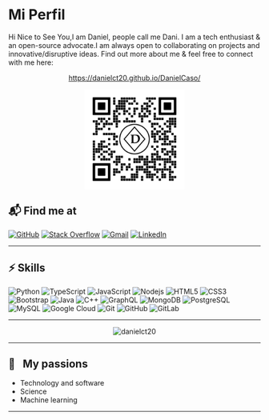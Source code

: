 # **Mi Perfil**
Hi Nice to See You,I am Daniel, people call me Dani. I am a tech enthusiast & an open-source advocate.I am always open to collaborating on projects and innovative/disruptive ideas. Find out more about me & feel free to connect with me here:

<!-- https://danielct20.github.io/MiPerfil/ -->

<div align="center">

https://danielct20.github.io/DanielCaso/


</div>

<!-- ![QrPage](qrPage.png) -->

<div align="center">
  <img src="qrPage.png" align="center"  alt="DanielCaso" width="200" height="200">
</div


---

## 📬 Find me at

[![GitHub](https://img.shields.io/badge/github-%23121011.svg?style=for-the-badge&logo=github&logoColor=white)](https://www.linkedin.com/in/danielcaso24/)
[![Stack Overflow](https://img.shields.io/badge/-Stackoverflow-FE7A16?style=for-the-badge&logo=stack-overflow&logoColor=white)](https://es.stackoverflow.com/users/267722/daniel-caso)
[![Gmail](https://img.shields.io/badge/Gmail-D14836?style=for-the-badge&logo=gmail&logoColor=white)](mailto:dannict20@gmail.com)
[![LinkedIn](https://img.shields.io/badge/linkedin-%230077B5.svg?style=for-the-badge&logo=linkedin&logoColor=white)](https://www.linkedin.com/in/danielcaso24/)

----
## ⚡ Skills

![Python](https://img.shields.io/badge/-Python-black?style=flat-square&logo=Python)
![TypeScript](https://img.shields.io/badge/-TypeScript-007ACC?style=flat-square&logo=typescript)
![JavaScript](https://img.shields.io/badge/-JavaScript-black?style=flat-square&logo=javascript)
![Nodejs](https://img.shields.io/badge/-Nodejs-black?style=flat-square&logo=Node.js)
![HTML5](https://img.shields.io/badge/-HTML5-E34F26?style=flat-square&logo=html5&logoColor=white)
![CSS3](https://img.shields.io/badge/-CSS3-1572B6?style=flat-square&logo=css3)
![Bootstrap](https://img.shields.io/badge/-Bootstrap-563D7C?style=flat-square&logo=bootstrap)
![Java](https://img.shields.io/badge/-java-E34A86?style=flat-square&logo=java)
![C++](https://img.shields.io/badge/-C++-00599C?style=flat-square&logo=c)
![GraphQL](https://img.shields.io/badge/-GraphQL-E10098?style=flat-square&logo=graphql)
![MongoDB](https://img.shields.io/badge/-MongoDB-black?style=flat-square&logo=mongodb)
![PostgreSQL](https://img.shields.io/badge/-PostgreSQL-336791?style=flat-square&logo=postgresql)
![MySQL](https://img.shields.io/badge/-MySQL-black?style=flat-square&logo=mysql)
![Google Cloud](https://img.shields.io/badge/Google%20Cloud-black?style=flat-square&logo=google-cloud)
![Git](https://img.shields.io/badge/-Git-black?style=flat-square&logo=git)
![GitHub](https://img.shields.io/badge/-GitHub-181717?style=flat-square&logo=github)
![GitLab](https://img.shields.io/badge/-GitLab-FCA121?style=flat-square&logo=gitlab)

---
<!-- 
![Github Stats](https://github-readme-stats.vercel.app/api?username=danielct20&count_private=true&show_icons=true&include_all_commits=true) -->


<p align="center"> <img src="https://github-readme-stats.vercel.app/api/top-langs/?username=danielct20&hide=TeX&layout=compact" alt="danielct20"/>

---

## 🧡 &nbsp;&nbsp;My passions

* Technology and software
* Science
* Machine learning

---
